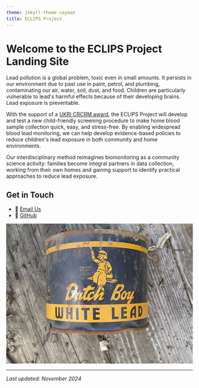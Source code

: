 ```yaml
---
theme: jekyll-theme-cayman
title: ECLIPS Project
---
```


# Welcome to the ECLIPS Project Landing Site 

Lead pollution is a global problem, toxic even in small amounts. It persists in our environment due to past use in paint, petrol, and plumbing, contaminating our air, water, soil, dust, and food. Children are particularly vulnerable to lead's harmful effects because of their developing brains. Lead exposure is preventable.

With the support of a [UKRI CRCRM award](https://www.ukri.org/news/first-projects-from-ukris-new-interdisciplinary-scheme-announced/), the ECLIPS Project will develop and test a new child-friendly screening procedure to make home blood sample collection quick, easy, and stress-free. By enabling widespread blood lead monitoring, we can help develop evidence-based policies to reduce children's lead exposure in both community and home environments.

Our interdisciplinary method reimagines biomonitoring as a community science activity: families become integral partners in data collection, working from their own homes and gaining support to identify practical approaches to reduce lead exposure.


## Get in Touch

- 📧 [Email Us](mailto:your@email.com)
- 🐙 [GitHub](https://github.com/fditraglia/leadprevalence.uk)

![Dutch Boy white lead paint](assets/512px-LeadPaint1.jpeg)

---
*Last updated: November 2024*
